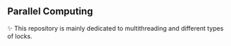 ## Parallel Computing
✨ This repository is mainly dedicated to multithreading and different types of locks.
